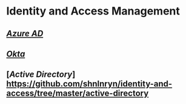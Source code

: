 # Identity and Access Management

## [_Azure AD_](https://github.com/shnlnryn/identity-and-access/tree/master/okta)


## [_Okta_](https://github.com/shnlnryn/identity-and-access/tree/master/azuread)

## [_Active Directory_] https://github.com/shnlnryn/identity-and-access/tree/master/active-directory
